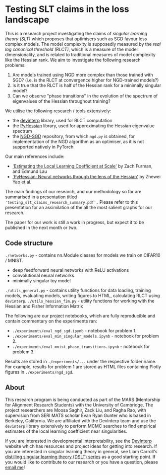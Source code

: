# Testing SLT claims in the loss landscape
This is a research project investigating the claims of *singular learning theory (SLT)* which proposes that optimisers such as SGD favour less complex models. The model complexity is supposedly measured by the *real log canonical threshold (RLCT)*, which is a measure of the model dimensionality, and is related to traditional measures of model complexity like the Hessian rank. We aim to investigate the following research problems:

1. Are models trained using NGD more complex than those trained with SGD? (i.e. is the RLCT at convergence higher for NGD-trained models?)
2. Is it true that the RLCT is half of the Hessian rank for a minimally singular model?
3. Can we observe "phase transitions" in the evolution of the spectrum of eigenvalues of the Hessian throughout training?

We utilise the following research / tools extensively:
- the [devinterp](https://github.com/timaeus-research/devinterp/) library, used for RLCT computation
- the [PyHessian](https://github.com/amirgholami/PyHessian) library, used for approximating the Hessian eigenvalue spectrum
- the [NGD-SGD](https://github.com/YiwenShaoStephen/NGD-SGD) repository, from which `ngd.py` is obtained, for implementation of the NGD algorithm as an optimiser, as it is not supported natively in PyTorch

Our main references include:
- ['Estimating the Local Learning Coefficient at Scale'](https://arxiv.org/abs/2402.03698) by Zach Furman, and Edmund Lau
- ['PyHessian: Neural networks through the lens of the Hessian'](https://arxiv.org/abs/1912.07145) by Zhewei Yao et al.

The main findings of our research, and our methodology so far are summarised in a presentation titled `'testing_slt_claims_research_summary.pdf'.` Please refer to this presentation for an assimilation of the all the most salient graphs for our research. 

The paper for our work is still a work in progress, but expect it to be published in the next month or two.

## Code structure

`./networks.py` - contains nn.Module classes for models we train on CIFAR10 / MNIST.
- deep feedforward neural networks with ReLU activations
- convolutional neural networks
- minimally singular toy model

`./utils_general.py` - contains utility functions for data loading, training models, evaluating models, writing figures to HTML, calculating RLCT using `devinterp`.
`./utils_hessian_fim.py` - utility functions for working with the Hessian and Fisher Information Matrix

The following are our project notebooks, which are fully reproducible and contain commentary on the experiments ran:
- `./experiments/eval_ngd_sgd.ipynb` - notebook for problem 1.
- `./experiments/eval_min_singular_models.ipynb` - notebook for problem 2.
- `./experiments/eval_mnist_phase_transitions.ipynb` - notebook for problem 3.

Results are stored in `./experiments/...` under the respective folder name. For example, results for problem 1 are stored as HTML files containing Plotly figures in `./experiments/ngd_sgd`.

## About

This research program is being conducted as part of the MARS (Mentorship for Alignment Research Students) with the University of Cambridge. The project researchers are Moosa Saghir, Zack Liu, and Ragha Rao, with supervision from SERI MATS scholar Evan Ryan Gunter who is based in Berkeley, California. We are affiliated with the DevInterp team and use the `devinterp` library extensively to perform MCMC searches to find empirical estimates of the local learning coefficient near singularities.

If you are interested in developmental interpretability, see the [DevInterp](https://devinterp.com/) website which has resources and project ideas for getting into research. If you are interested in singular learning theory in general, see Liam Carroll's [distilling singular learning theory (DSLT) series](https://www.lesswrong.com/s/czrXjvCLsqGepybHC) as a good starting point. If you would like to contribute to our research or you have a question, please [email me](emailto::ms3017@cam.ac.uk)!
